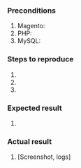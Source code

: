 <!--- Provide a general summary of the issue in the Title above -->

### Preconditions
1. Magento: 
2. PHP: 
3. MySQL: 

### Steps to reproduce
<!--- Provide a set of unambiguous steps to reproduce this bug include code, if relevant  -->
1. 
2. 
3. 

### Expected result
<!--- Tell us what should happen -->
1. 

### Actual result
<!--- Tell us what happens instead -->
1. [Screenshot, logs]

